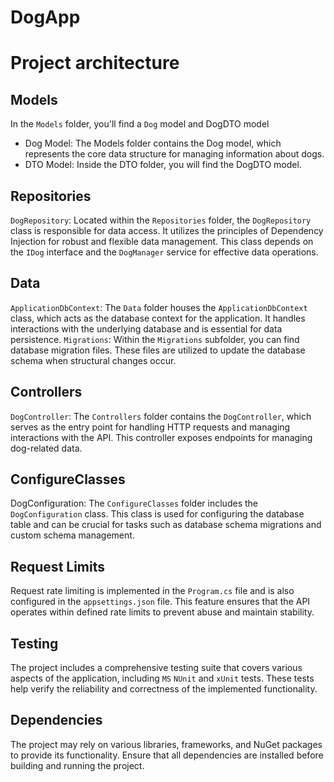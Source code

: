 # DogApp

# Project architecture
## Models

In the `Models` folder, you'll find a `Dog` model and DogDTO model
- Dog Model: The Models folder contains the Dog model, which represents the core data structure for managing information about dogs.
- DTO Model: Inside the DTO folder, you will find the DogDTO model.

## Repositories

`DogRepository`: Located within the `Repositories` folder, the `DogRepository` class is responsible for data access. It utilizes the principles of Dependency Injection for robust and flexible data management. This class depends on the `IDog` interface and the `DogManager` service for effective data operations.

## Data

`ApplicationDbContext`: The `Data` folder houses the `ApplicationDbContext` class, which acts as the database context for the application. It handles interactions with the underlying database and is essential for data persistence.
`Migrations`: Within the `Migrations` subfolder, you can find database migration files. These files are utilized to update the database schema when structural changes occur.

## Controllers

`DogController`: The `Controllers` folder contains the `DogController`, which serves as the entry point for handling HTTP requests and managing interactions with the API. This controller exposes endpoints for managing dog-related data.

## ConfigureClasses

DogConfiguration: The `ConfigureClasses` folder includes the `DogConfiguration` class. This class is used for configuring the database table and can be crucial for tasks such as database schema migrations and custom schema management.

## Request Limits
Request rate limiting is implemented in the `Program.cs` file and is also configured in the `appsettings.json` file. This feature ensures that the API operates within defined rate limits to prevent abuse and maintain stability.

## Testing

The project includes a comprehensive testing suite that covers various aspects of the application, including `MS` `NUnit` and `xUnit` tests. These tests help verify the reliability and correctness of the implemented functionality.

## Dependencies

The project may rely on various libraries, frameworks, and NuGet packages to provide its functionality. Ensure that all dependencies are installed before building and running the project.
